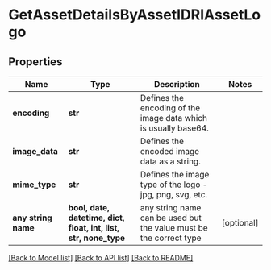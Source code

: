 # GetAssetDetailsByAssetIDRIAssetLogo


## Properties
Name | Type | Description | Notes
------------ | ------------- | ------------- | -------------
**encoding** | **str** | Defines the encoding of the image data which is usually base64. | 
**image_data** | **str** | Defines the encoded image data as a string. | 
**mime_type** | **str** | Defines the image type of the logo - jpg, png, svg, etc. | 
**any string name** | **bool, date, datetime, dict, float, int, list, str, none_type** | any string name can be used but the value must be the correct type | [optional]

[[Back to Model list]](../README.md#documentation-for-models) [[Back to API list]](../README.md#documentation-for-api-endpoints) [[Back to README]](../README.md)


